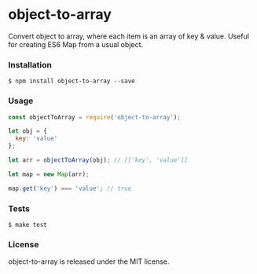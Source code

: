 # object-to-array

Convert object to array, where each item is an array of key & value.
Useful for creating ES6 Map from a usual object.


### Installation

```
$ npm install object-to-array --save
```


### Usage

```javascript
const objectToArray = require('object-to-array');

let obj = {
  key: 'value'
};

let arr = objectToArray(obj); // [['key', 'value']]

let map = new Map(arr);

map.get('key') === 'value'; // true
```


### Tests

```
$ make test
```


### License

object-to-array is released under the MIT license.

